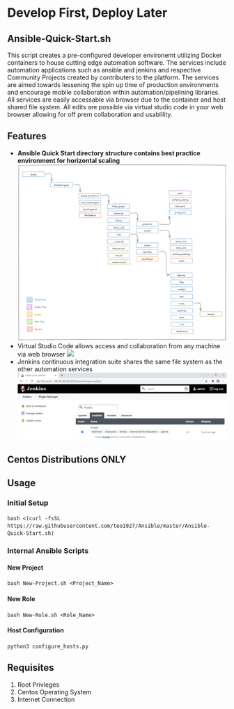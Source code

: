 # Develop First, Deploy Later
## Ansible-Quick-Start.sh
This script creates a pre-configured developer environemt utilizing Docker containers to house cutting edge automation software. The services include automation applications such as ansible and jenkins and respective Community Projects created by contributers to the platform. The services are aimed towards lessening the spin up time of production environments and encourage mobile collaboration within automation/pipelining libraries. All services are easily accessable via browser due to the container and host shared file system. All edits are possible via virtual studio code in your web browser allowing for off prem collaboration and usablility.

## Features
- **Ansible Quick Start directory structure contains best practice environment for horizontal scaling**
![](images/Directory-Structure.png)
- Virtual Studio Code allows access and collaboration from any machine via web browser
![](images/Studio-Code.png)
- Jenkins continuous integration suite shares the same file system as the other automation services
![](images/Jenkins-Dashboard.png)

## Centos Distributions ONLY

## Usage
### Initial Setup
`bash <(curl -fsSL https://raw.githubusercontent.com/teo1927/Ansible/master/Ansible-Quick-Start.sh)`
### Internal Ansible Scripts
#### New Project
`bash New-Project.sh <Project_Name>`
#### New Role
`bash New-Role.sh <Role_Name>`
#### Host Configuration
`python3 configure_hosts.py`
## Requisites
1. Root Privleges
2. Centos Operating System
3. Internet Connection
